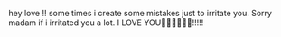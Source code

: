 hey love !!
some times i create some mistakes just to irritate you.
Sorry madam if i irritated you a lot.
I LOVE YOU🫶🫶🫶🫶🫶🫶!!!!!
